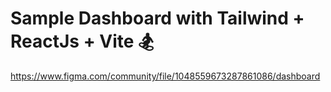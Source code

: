 # Sample Dashboard with Tailwind + ReactJs + Vite 🏂

https://www.figma.com/community/file/1048559673287861086/dashboard